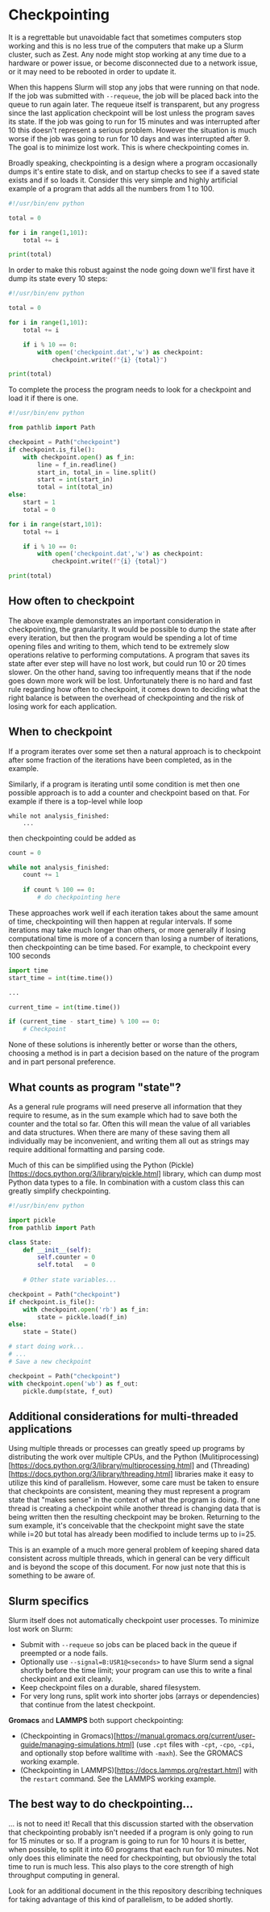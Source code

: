 # Checkpointing  

It is a regrettable but unavoidable fact that sometimes computers stop working and this is no less true of the computers that make up a Slurm cluster, such as Zest. Any node might stop working at any time due to a hardware or power issue, or become disconnected due to a network issue, or it may need to be rebooted in order to update it.  

When this happens Slurm will stop any jobs that were running on that node. If the job was submitted with `--requeue`, the job will be placed back into the queue to run again later. The requeue itself is transparent, but any progress since the last application checkpoint will be lost unless the program saves its state. If the job was going to run for 15 minutes and was interrupted after 10 this doesn't represent a serious problem. However the situation is much worse if the job was going to run for 10 days and was interrupted after 9. The goal is to minimize lost work. This is where checkpointing comes in.  

Broadly speaking, checkpointing is a design where a program occasionally dumps it's entire state to disk, and on startup checks to see if a saved state exists and if so loads it. Consider this very simple and highly artificial example of a program that adds all the numbers from 1 to 100.  

```python
#!/usr/bin/env python

total = 0

for i in range(1,101):
    total += i

print(total)
```  

In order to make this robust against the node going down we'll first have it dump its state every 10 steps:  

```python
#!/usr/bin/env python

total = 0

for i in range(1,101):
    total += i

    if i % 10 == 0:
        with open('checkpoint.dat','w') as checkpoint:
            checkpoint.write(f"{i} {total}")

print(total)
```  

To complete the process the program needs to look for a checkpoint and load it if there is one.  

```python
#!/usr/bin/env python

from pathlib import Path

checkpoint = Path("checkpoint")
if checkpoint.is_file():
    with checkpoint.open() as f_in:
        line = f_in.readline()
        start_in, total_in = line.split()
        start = int(start_in)
        total = int(total_in)
else:
    start = 1
    total = 0

for i in range(start,101):
    total += i

    if i % 10 == 0:
        with open('checkpoint.dat','w') as checkpoint:
            checkpoint.write(f"{i} {total}")

print(total)
```  

## How often to checkpoint  

The above example demonstrates an important consideration in checkpointing, the granularity. It would be possible to dump the state after every iteration, but then the program would be spending a lot of time opening files and writing to them, which tend to be extremely slow operations relative to performing computations. A program that saves its state after ever step will have no lost work, but could run 10 or 20 times slower. On the other hand, saving too infrequently means that if the node goes down more work will be lost.
Unfortunately there is no hard and fast rule regarding how often to checkpoint, it comes down to deciding what the right balance is between the overhead of checkpointing and the risk of losing work for each application.  

## When to checkpoint  

If a program iterates over some set then a natural approach is to checkpoint after some fraction of the iterations have been completed, as in the example.  

Similarly, if a program is iterating until some condition is met then one possible approach is to add a counter and checkpoint based on that. For example if there is a top-level while loop  

```
while not analysis_finished:
    ...
```  

then checkpointing could be added as  

```python
count = 0

while not analysis_finished:
    count += 1
    
    if count % 100 == 0:
    	# do checkpointing here
```  

These approaches work well if each iteration takes about the same amount of time, checkpointing will then happen at regular intervals. If some iterations may take much longer than others, or more generally if losing computational time is more of a concern than losing a number of iterations, then checkpointing can be time based. For example, to checkpoint every 100 seconds  

```python
import time
start_time = int(time.time())

...

current_time = int(time.time())

if (current_time - start_time) % 100 == 0:
    # Checkpoint
```  

None of these solutions is inherently better or worse than the others, choosing a method is in part a decision based on the nature of the program and in part personal preference.  

## What counts as program "state"?  

As a general rule programs will need preserve all information that they require to resume, as in the sum example which had to save both the counter and the total so far. Often this will mean the value of all variables and data structures. When there are many of these saving them all individually may be inconvenient, and writing them all out as strings may require additional formatting and parsing code.  

Much of this can be simplified using the Python (Pickle)[https://docs.python.org/3/library/pickle.html] library, which can dump most Python data types to a file. In combination with a custom class this can greatly simplify checkpointing.  

```python
#!/usr/bin/env python

import pickle
from pathlib import Path

class State:
    def __init__(self):
        self.counter = 0
        self.total   = 0
	
	# Other state variables...

checkpoint = Path("checkpoint")
if checkpoint.is_file():
    with checkpoint.open('rb') as f_in:
        state = pickle.load(f_in)
else:
    state = State()

# start doing work...
# ...
# Save a new checkpoint

checkpoint = Path("checkpoint")
with checkpoint.open('wb') as f_out:
    pickle.dump(state, f_out)
```  

## Additional considerations for multi-threaded applications  

Using multiple threads or processes can greatly speed up programs by distributing the work over multiple CPUs, and the Python (Mulitiprocessing)[https://docs.python.org/3/library/multiprocessing.html] and (Threading)[https://docs.python.org/3/library/threading.html] libraries make it easy to utilize this kind of parallelism. However, some care must be taken to ensure that checkpoints are consistent, meaning they must represent a program state that "makes sense" in the context of what the program is doing. If one thread is creating a checkpoint while another thread is changing data that is being written then the resulting checkpoint may be broken. Returning to the sum example, it's conceivable that the checkpoint might save the state while i=20 but total has already been modified to include terms up to i=25.  

This is an example of a much more general problem of keeping shared data consistent across multiple threads, which in general can be very difficult and is beyond the scope of this document. For now just note that this is something to be aware of.  

## Slurm specifics  

Slurm itself does not automatically checkpoint user processes. To minimize lost work on Slurm:  

- Submit with `--requeue` so jobs can be placed back in the queue if preempted or a node fails.  
- Optionally use `--signal=B:USR1@<seconds>` to have Slurm send a signal shortly before the time limit; your program can use this to write a final checkpoint and exit cleanly.  
- Keep checkpoint files on a durable, shared filesystem.  
- For very long runs, split work into shorter jobs (arrays or dependencies) that continue from the latest checkpoint.   

**Gromacs** and **LAMMPS** both support checkpointing:  

- (Checkpointing in Gromacs)[https://manual.gromacs.org/current/user-guide/managing-simulations.html] (use `.cpt` files with `-cpt`, `-cpo`, `-cpi`, and optionally stop before walltime with `-maxh`).  See the GROMACS working example.   
- (Checkpointing in LAMMPS)[https://docs.lammps.org/restart.html] with the `restart` command.  See the LAMMPS working example.  

## The best way to do checkpointing...  

... is not to need it! Recall that this discussion started with the observation that checkpointing probably isn't needed if a program is only going to run for 15 minutes or so. If a program is going to run for 10 hours it is better, when possible, to split it into 60 programs that each run for 10 minutes. Not only does this eliminate the need for checkpointing, but obviously the total time to run is much less. This also plays to the core strength of high throughput computing in general.  

Look for an additional document in the this repository describing techniques for taking advantage of this kind of parallelism, to be added shortly.  
